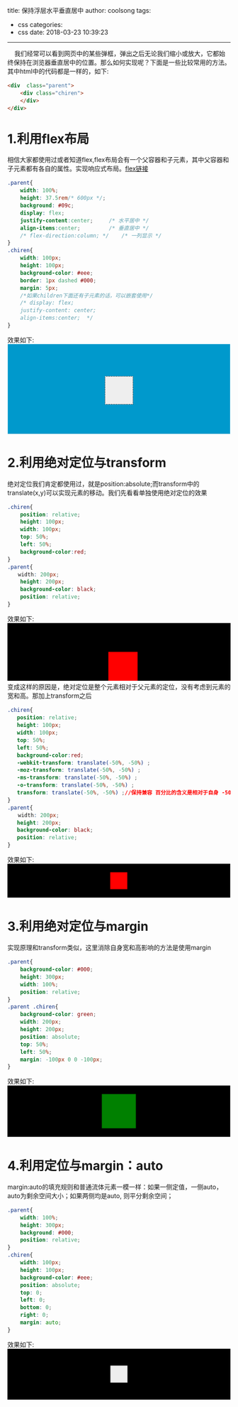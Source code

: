 title: 保持浮层水平垂直居中
author: coolsong
tags:
  - css
categories:
  - css
date: 2018-03-23 10:39:23
---
&nbsp;&nbsp;&nbsp;&nbsp;我们经常可以看到网页中的某些弹框，弹出之后无论我们缩小或放大，它都始终保持在浏览器垂直居中的位置。那么如何实现呢？下面是一些比较常用的方法。
其中html中的代码都是一样的，如下:
```Html
<div  class="parent">
	<div class="chiren">
	</div>
</div>
```
<!-- more -->
# 1.利用flex布局
相信大家都使用过或者知道flex,flex布局会有一个父容器和子元素，其中父容器和子元素都有各自的属性。实现响应式布局。[flex链接](https://www.cnblogs.com/subying/p/3661807.html)
```css
.parent{
    width: 100%;
    height: 37.5rem/* 600px */;
    background: #09c;
    display: flex;
    justify-content:center;     /* 水平居中 */
    align-items:center;         /* 垂直居中 */
    /* flex-direction:column; */    /* 一列显示 */
}
.chiren{
    width: 100px;
    height: 100px;
    background-color: #eee;
    border: 1px dashed #000;
    margin: 5px;
    /*如果children下面还有子元素的话，可以嵌套使用*/
    /* display: flex;
    justify-content: center;
    align-items:center;  */
}
```
效果如下:
 ![My Pic](/images/flex.png)
# 2.利用绝对定位与transform
绝对定位我们肯定都使用过，就是position:absolute;而transform中的translate(x,y)可以实现元素的移动。我们先看看单独使用绝对定位的效果
```css
.chiren{
	position: relative;
    height: 100px;
    width: 100px;
    top: 50%;
    left: 50%;
    background-color:red;  
}
.parent{
　　width: 200px;
    height: 200px;
    background-color: black;
    position: relative;
}
```
效果如下:
 ![My Pic](/images/trans1.png)
 变成这样的原因是，绝对定位是整个元素相对于父元素的定位，没有考虑到元素的宽和高。那加上transform之后
 ```css
.chiren{
	position: relative;
    height: 100px;
    width: 100px;
    top: 50%;
    left: 50%;
    background-color:red;  
    -webkit-transform: translate(-50%, -50%) ;
    -moz-transform: translate(-50%, -50%) ;
    -ms-transform: translate(-50%, -50%) ;
    -o-transform: translate(-50%, -50%) ;
    transform: translate(-50%, -50%) ;//保持兼容 百分比的含义是相对于自身 -50%，-50%相当于向左和向上移动自身相应长度的一半
}
.parent{
　　width: 200px;
    height: 200px;
    background-color: black;
    position: relative;
}
```
效果如下:
![My Pic](/images/trans2.png)
# 3.利用绝对定位与margin
实现原理和transform类似，这里消除自身宽和高影响的方法是使用margin
```css
.parent{ 
    background-color: #000; 
    height: 300px;
    width: 100%;
    position: relative;
} 
.parent .chiren{ 
	background-color: green;
	width: 200px;
	height: 200px; 
	position: absolute; 
	top: 50%; 
	left: 50%; 
	margin: -100px 0 0 -100px; 
}
```
效果如下:
![My Pic](/images/mar.png)
# 4.利用定位与margin：auto
margin:auto的填充规则和普通流体元素一模一样：如果一侧定值，一侧auto，auto为剩余空间大小；如果两侧均是auto, 则平分剩余空间；
```css
.parent{
    width: 100%;
    height: 300px;
    background: #000;
    position: relative;
}
.chiren{
    width: 100px;
    height: 100px;
    background-color: #eee;
    position: absolute;
    top: 0;
    left: 0;
    bottom: 0;
    right: 0;
    margin: auto;
}
```
效果如下:
![My Pic](/images/au.png)